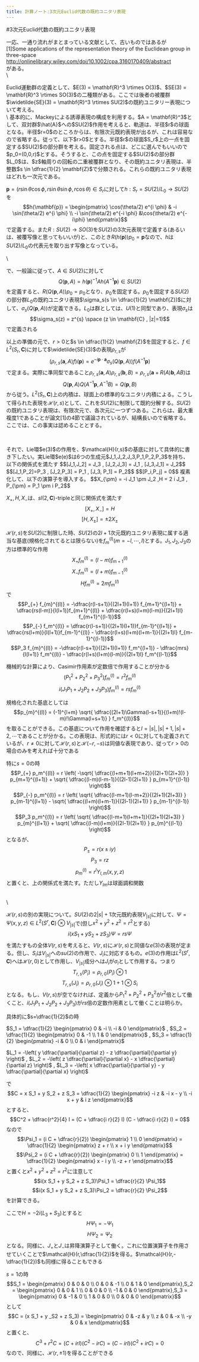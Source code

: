 ```yaml
---
title: 計算ノート:3次元Euclid代数の既約ユニタリ表現
---
```

#3次元Euclid代数の既約ユニタリ表現


一応、一通り流れがまとまっている文献として、古いものではあるが\
[1]Some applications of the representation theory of the Euclidean group in three-space\
http://onlinelibrary.wiley.com/doi/10.1002/cpa.3160170409/abstract \
がある。
\
\


<p>
Euclid運動群の定義として、$E(3) = \mathbf{R}^3 \rtimes O(3)$、$SE(3) = \mathbf{R}^3 \rtimes SO(3)$の二種類がある。ここでは後者の被覆群$\widetilde{SE}(3) = \mathbf{R}^3 \rtimes SU(2)$の既約ユニタリー表現について考える。<br/>
\
基本的に、Mackeyによる誘導表現の構成を利用する。$A = \mathbf{R}^3$として、双対群$\hat{A}$への$SU(2)$作用を考えると、軌道は、半径$r$の球面となる。半径$r=0$のところからは、有限次元既約表現が出るが、これは容易なので省略する。従って、以下$r>0$とする。半径$r$の球面$S_r$上の一点を固定する$SU(2)$の部分群を考える。固定される点は、どこに選んでもいいので$p_0=(0,0,r)$とする。そうすると、この点を固定する$SU(2)$の部分群$L_0$は、$z$軸周りの回転の二重被覆群となり、その既約ユニタリ表現は、半整数$s \in \dfrac{1}{2} \mathbf{Z}$で分類される。これらの既約ユニタリ表現はどれも一次元である。


$\mathbf{p} = (r \sin \theta \cos \phi , r \sin \theta \sin \phi , r \cos \theta) \in S_r$に対して$h : S_r=SU(2)/L_0 \to SU(2)$を
$$h(\mathbf{p}) = \begin{pmatrix} \cos(\theta/2) e^{i \phi} & -i \sin(\theta/2) e^{i \phi} \\ -i \sin(\theta/2) e^{-i \phi} &\cos(\theta/2) e^{-i\phi} \end{pmatrix}$$
で定義する。また$R:SU(2) \to SO(3)$を$SU(2)$の3次元表現で定義する(あるいは、被覆写像と思ってもいいが)と、このとき$R(h(\mathbf{p}))p_0=\mathbf{p}$なので、$h$は$SU(2)/L_0$の代表元を取り出す写像となっている。

\

で、一般論に従って、$A \in SU(2)$に対して
$$Q(\mathbf{p},A) = h(\mathbf{p})^{-1}A h(A^{-1} \mathbf{p}) \in SU(2)$$
を定義すると、$R(Q(\mathbf{p},A)) p_0 = p_0$となり、$p_0$を固定する。$p_0$を固定する$SU(2)$の部分群$L_0$の既約ユニタリ表現$\sigma_s(s \in \dfrac{1}{2} \mathbf{Z})$に対して、$\sigma_s(Q(\mathbf{p},A))$が定義できる。$L_0$は群としては、$U(1)$と同型であり、表現$\sigma_s$は
$$\sigma_s(z) = z^{s} \space (z \in \mathbf{C} , |z|=1)$$
で定義される<br/>


以上の準備の元で、$r>0$と$s \in \dfrac{1}{2} \mathbf{Z}$を固定すると、$f \in L^2(S_r , \mathbf{C})$に対して$\widetilde{SE}(3)$の表現$\rho_{r,s}$が
$$( \rho_{r,s}(\mathbf{a},A)f )(\mathbf{p}) = e^{-i \mathbf{p} \cdot \mathbf{a}} \sigma_s(Q(\mathbf{p},A)) f(A^{-1} \mathbf{p})$$
で定まる。実際に準同型であること$\rho_{r,s}(\mathbf{a},A)\rho_{r,s}(\mathbf{b} , B) = \rho_{r,s}(\mathbf{a}+R(A)\mathbf{b},AB)$は
$$Q(\mathbf{p},A) Q(A^{-1}\mathbf{p} , A^{-1}B) = Q(\mathbf{p},B)$$
から従う。$L^2(S_r,\mathbf{C})$上の内積は、球面上の標準的なユニタリ内積による。こうして得られた表現を$\mathcal{H}(r,s)$として、これを$SU(2)$に制限して既約分解する。$SU(2)$の既約ユニタリ表現は、有限次元で、各次元に一つずつある。これらは、最大重複度1であることが論文[1]の4節で議論されているが、結構長いので省略する。ここでは、この事実は認めることとする。
</p>
<br/>


<p>
それで、Lie環$e(3)$の作用を、$\mathcal{H}(r,s)$の基底に対して具体的に書き下したい。実Lie環$e(e)$は6つの生成元$J_1,J_2,J_3,P_1,P_2,P_3$を持ち、以下の関係式を満たす
$$[J_1,J_2] = J_3 , [J_2,J_3] = J_1 , [J_3,J_1] = J_2$$
$$[J_1,P_2]=P_3 , [J_2,P_3] = P_1 , [J_3, P_1] = P_2$$
$$[P_i,P_j] = 0$$
複素化して、以下の演算子を導入する。
$$X_{\pm} = -i J_1 \pm J_2 ,H = 2 i J_3 , P_{\pm} = P_1 \pm i P_2$$

$X_{+},H,X_{-}$は、$sl(2,\mathbf{C})$-tripleと同じ関係式を満たす
$$[X_{+} , X_{-}] = H$$
$$[H , X_{\pm}] = \pm 2 X_{\pm}$$

$\mathcal{H}(r,s)$を$SU(2)$に制限した時、$SU(2)$の$2l+1$次元既約ユニタリ表現に属する適当な基底(規格化されてるとは限らない)を$f_m^{(l)}(m=-l,\cdots,l)$とする。$J_1,J_2,J_3$の方は標準的な作用
$$X_{+} f_{m}^{(l)} = (l-m) f_{m+1}^{(l)}$$
$$X_{-} f_{m}^{(l)} = (l+m) f_{m-1}^{(l)}$$
$$H f_{m}^{(l)} = 2 m f_{m}^{(l)}$$
で
$$P_{+} f_{m}^{(l)} = -\dfrac{r(l-s+1)}{(2l+1)(l+1)} f_{m+1}^{(l+1)} + \dfrac{rs(l-m)}{l(l+1)}f_{m+1}^{(l)} + \dfrac{r(l+s)(l+m)(l-m)}{(2l+1)l} f_{m+1}^{(l-1)}$$
$$P_{-} f_m^{(l)} = \dfrac{r(l-s+1)}{(2l+1)(l+1)}f_{m-1}^{(l+1)} + \dfrac{rs(l+m)}{l(l+1)}f_{m-1}^{(l)} - \dfrac{r(l+s)(l+m)(l+m-1)}{(2l+1)l} f_{m-1}^{(l-1)}$$
$$P_3 f_{m}^{(l)} = -\dfrac{r(l-s+1)}{(2l+1)(l+1)} f_m^{(l+1)} - \dfrac{mrs}{l(l+1)} f_m^{(l)} - \dfrac{r(l+s)(l+m)(l-m)}{(2l+1)l} f_m^{(l-1)}$$


機械的な計算により、Casimir作用素が定数倍で作用することが分かる
$$(P_1^2+P_2^2+P_3^2) f_{m}^{(l)} = r^2 f_{m}^{(l)}$$
$$i (J_1 P_1 + J_2 P_2 + J_3 P_3) f_{m}^{(l)} = rs f_{m}^{(l)}$$


規格化された基底としては
$$p_{m}^{(l)} = (-1)^{l+m} \sqrt{ \dfrac{(2l+1)\Gamma(l-s+1)}{(l+m)!(l-m)!\Gamma(l+s+1)} } f_m^{(l)}$$
を取ることができる。この基底について作用を確認すると$l=|s|,|s|+1,|s|+2,\cdots$であることが分かる。この表現は、形式的には$r<0$に対しても定義されているが、$r \neq 0$に対して$\mathcal{H}(r,s)$と$\mathcal{H}(-r,-s)$は同値な表現であり、従って$r>0$の場合のみを考えれば十分である


特に$s=0$の時
$$P_{+} p_m^{(l)} = r \left( -\sqrt{ \dfrac{(l+m+1)(l+m+2)}{(2l+1)(2l+3)} } p_{m+1}^{(l+1)} + \sqrt{ \dfrac{(l-m)(l-m-1)}{(2l-1)(2l+1)} } p_{m+1}^{(l-1)} \right)$$
$$P_{-} p_m^{(l)} = r \left( \sqrt{ \dfrac{(l-m+1)(l-m+2)}{(2l+1)(2l+3)} } p_{m-1}^{(l+1)} - \sqrt{ \dfrac{(l+m)(l+m-1)}{(2l-1)(2l+1)} } p_{m-1}^{(l-1)} \right)$$
$$P_3 p_m^{(l)} =  r \left( \sqrt{ \dfrac{(l-m+1)(l+m+1)}{(2l+1)(2l+3)} } p_{m}^{(l+1)} + \sqrt{ \dfrac{(l-m)(l+m)}{(2l-1)(2l+1)} } p_{m}^{(l-1)} \right)$$
となるが、
$$P_{\pm} = r (x \pm i y)$$
$$P_{3} = r z$$
$$p_m^{(l)} = r^l Y_{l,m}(x,y,z)$$
と置くと、上の関係式を満たす。ただし$Y_{lm}$は球面調和関数
</p>


\
\


$\mathcal{H}(r,s)$の別の実現について。$SU(2)$の$2|s|+1$次元既約表現$V_{|s|}$に対して、$\Psi=\Psi(x,y,z) \in L^2(S^r,\mathbf{C}) \otimes V_{|s|}$で(但し$x^2+y^2+z^2=r^2$とする)
$$i(x S_1 + y S_2 + z S_3)\Psi = rs \Psi$$
を満たすもの全体$V(r,s)$を考えると、$V(r,s)$に$\mathcal{H}(r,s)$と同値な$e(3)$の表現が定まる。但し、$S_i$は$V_{|s|}$への$su(2)$の作用で、$J_i$に対応するもの。$e(3)$の作用は$L^2(S^r,\mathbf{C})$へは$\mathcal{H}(r,0)$として作用し、$V_{|s|}$成分へは$J_i$が$\sigma_i$として作用する。つまり
$$T_{r,s}(P_i) = \rho_{r,0}(P_i) \otimes 1$$
$$T_{r,s}(J_i) = \rho_{r,0}(J_i) \otimes 1 + 1 \otimes S_i$$
となる。もし、$V(r,s)$が空でなければ、定義から$P_1^2+P_2^2+P_3^2$が$r^2$倍として働くこと、$i(J_1 P_1 + J_2 P_2 + J_3 P_3)$が$rs$倍の定数作用素として働くことは明らか。



具体的に$s=\dfrac{1}{2}$の時

$S_1 = \dfrac{1}{2} \begin{pmatrix} 0 & -i \\ -i & 0 \end{pmatrix}$ , $S_2 = \dfrac{1}{2} \begin{pmatrix} 0 & -1 \\ 1 & 0 \end{pmatrix}$ , $S_3 = \dfrac{1}{2} \begin{pmatrix} -i & 0 \\ 0 & i \end{pmatrix}$

$L_1 = -\left( y \dfrac{\partial}{\partial z} - z \dfrac{\partial}{\partial y} \right)$ , $L_2 = -\left( z \dfrac{\partial}{\partial x} - x \dfrac{\partial}{\partial z} \right)$ , $L_3 = -\left( x \dfrac{\partial}{\partial y} - y \dfrac{\partial}{\partial x} \right)$

で
$$C = x S_1 + y S_2 + z S_3 = \dfrac{1}{2} \begin{pmatrix} -i z & -i x - y \\ -i x + y & i z \end{pmatrix}$$
とすると、
$$C^2 + \dfrac{r^2}{4} I = (C + \dfrac{i r}{2} I) (C - \dfrac{i r}{2} I) = 0$$
なので
$$\Psi_1 = (i C + \dfrac{r}{2}) \begin{pmatrix} 1 \\ 0 \end{pmatrix} = \dfrac{1}{2} \begin{pmatrix} z + r \\ x + i y \end{pmatrix}$$
$$\Psi_2 = (i C + \dfrac{r}{2}) \begin{pmatrix} 0 \\ 1 \end{pmatrix} = \dfrac{1}{2} \begin{pmatrix} x - i y \\ -z + r \end{pmatrix}$$
と置くと$x^2+y^2+z^2=r^2$に注意して
$$i(x S_1 + y S_2 + z S_3)\Psi_1 = \dfrac{r}{2} \Psi_1$$
$$i(x S_1 + y S_2 + z S_3)\Psi_2 = \dfrac{r}{2} \Psi_2$$
を計算できる。

ここで$H = -2i (L_3 + S_3)$とすると
$$H \Psi_1 = -\Psi_1$$
$$H \Psi_2 = \Psi_2$$
となる。同様に、$J_{+}$と$J_{-}$は昇降演算子として働く。これに位置演算子を作用させていくことで$\mathcal{H}(r,\dfrac{1}{2})$を得る。$\mathcal{H}(r,-\dfrac{1}{2})$も同様に得ることもできる


$s=1$の時
$$S_1 = \begin{pmatrix} 0 & 0 & 0 \\ 0 & 0 & -1 \\ 0 & 1 & 0 \end{pmatrix},S_2 = \begin{pmatrix} 0 & 0 & 1 \\ 0 & 0 & 0 \\ -1 & 0 & 0 \end{pmatrix},S_3 = \begin{pmatrix} 0 & -1 & 0 \\ 1 & 0 & 0 \\ 0 & 0 & 0 \end{pmatrix}$$
として
$$C = (x S_1 + y _S2 + z S_3) = \begin{pmatrix} 0 & -z & y \\ z & 0 & -x \\ -y & 0 & x \end{pmatrix}$$
と置くと、
$$C^3 + r^2 C = (C+ i r I)(C^2 - i r C) = (C - i rI)(C^2 + i r C) = 0$$
なので、同様に、$\mathcal{H}(r,\pm 1)$を得ることができる







